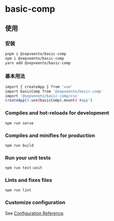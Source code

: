 # basic-comp

## 使用

### 安装
```bash
pnpm i @sepveento/basic-comp
npm i @sepveento/basic-comp
yarn add @sepveento/basic-comp
```

### 基本用法
```bash
import { createApp } from 'vue'
import basicComp from '@sepveento/basic-comp'
import '@sepveneto/basic-comp/css'
createApp().use(basicComp).mount('#app')
```

### Compiles and hot-reloads for development
```
npm run serve
```

### Compiles and minifies for production
```
npm run build
```

### Run your unit tests
```
npm run test:unit
```

### Lints and fixes files
```
npm run lint
```

### Customize configuration
See [Configuration Reference](https://cli.vuejs.org/config/).
